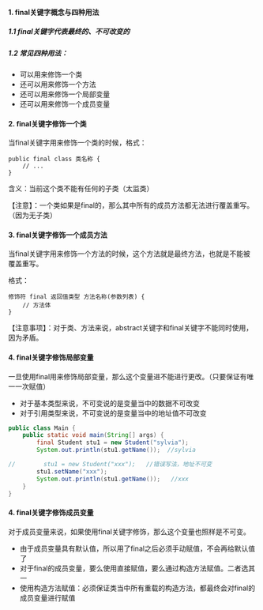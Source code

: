 #### 1. final关键字概念与四种用法

##### 1.1 final关键字代表最终的、不可改变的

##### 1.2 常见四种用法：

- 可以用来修饰一个类
- 还可以用来修饰一个方法
- 还可以用来修饰一个局部变量
- 还可以用来修饰一个成员变量



#### 2. final关键字修饰一个类

当final关键字用来修饰一个类的时候，格式：

```
public final class 类名称 {
	// ... 
}
```

含义：当前这个类不能有任何的子类（太监类）

【注意】：一个类如果是final的，那么其中所有的成员方法都无法进行覆盖重写。（因为无子类）



#### 3. final关键字修饰一个成员方法

当final关键字用来修饰一个方法的时候，这个方法就是最终方法，也就是不能被覆盖重写。

格式：

```
修饰符 final 返回值类型 方法名称(参数列表) {
	// 方法体
}
```

【注意事项】：对于类、方法来说，abstract关键字和final关键字不能同时使用，因为矛盾。



#### 4. final关键字修饰局部变量

一旦使用final用来修饰局部变量，那么这个变量进不能进行更改。（只要保证有唯一一次赋值）

- 对于基本类型来说，不可变说的是变量当中的数据不可改变
- 对于引用类型来说，不可变说的是变量当中的地址值不可改变

```Java
public class Main {
    public static void main(String[] args) {
        final Student stu1 = new Student("sylvia");
        System.out.println(stu1.getName());  //sylvia

//        stu1 = new Student("xxx");   //错误写法，地址不可变
        stu1.setName("xxx");
        System.out.println(stu1.getName());   //xxx
    } 
}
```



#### 4. final关键字修饰成员变量

对于成员变量来说，如果使用final关键字修饰，那么这个变量也照样是不可变。

- 由于成员变量具有默认值，所以用了final之后必须手动赋值，不会再给默认值了
- 对于final的成员变量，要么使用直接赋值，要么通过构造方法赋值。二者选其一
- 使用构造方法赋值：必须保证类当中所有重载的构造方法，都最终会对final的成员变量进行赋值